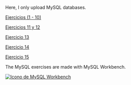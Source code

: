 Here, I only upload MySQL databases.

<a href = "https://github.com/Rafael2026/databases_files/blob/main/MySQL/Ejercicios del 1 al 10.pdf">
  <p>Ejercicios (1 - 10)</p>
</a>

<a href = "https://github.com/Rafael2026/databases_files/blob/main/MySQL/Ejercicios 11 y 12.pdf">
  <p>Ejercicios 11 y 12</p>
</a>

<a href = "https://github.com/Rafael2026/databases_files/blob/main/MySQL/Ejercicio 13.pdf">
  <p>Ejercicio 13</p>
</a>

<a href = "https://github.com/Rafael2026/databases_files/blob/main/MySQL/Ejercicio 14.pdf">
  <p>Ejercicio 14</p>
</a>

<a href = "https://github.com/Rafael2026/databases_files/blob/main/MySQL/Ejercicio 15.pdf">
  <p>Ejercicio 15</p>
</a>

The MySQL exercises are made with MySQL Workbench.

<a href = "https://dev.mysql.com/doc/">
  <img src = "https://pbs.twimg.com/profile_images/621577553376100352/lvR3kClO_400x400.png" alt = "Icono de MySQL Workbench">
</a>
